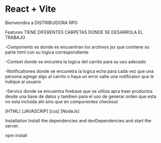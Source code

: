 # React + Vite

Bienvenidos a DISTRIBUIDORA RPG

Features
TIENE DIFERENTES CARPETAS DONDE SE DESARROLA EL TRABAJO

-Components es donde es encuentran los archivos jsx que contiene su parte html con su logica correspondiente

-Context donde se encuntra la logica del carrito para su uso adecado

-Notificationes donde se encunetra la logica echa para cada vez que una persona agrege algo al carrito o haya un error salte una notificaion que le indique al usuario

-Servics donde se encuentra firebase que se utiliza apra traer productos desde una base de datos y tambien para el uso de generar orden que esta no esta incluida ahi sino que en componentes checkout



[HTML]
[JAVASCRIP]
[css]
[NodeJs]

Installation
Install the dependencies and devDependencies and start the server.

npm install